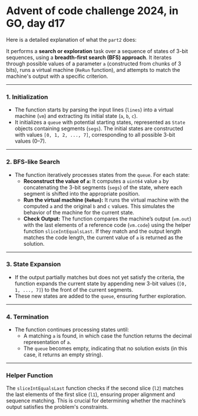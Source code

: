 # Advent of code challenge 2024, in GO, day d17

Here is a detailed explanation of what the `part2` does:

It performs a **search or exploration** task over a sequence of states of 3-bit sequences, using a **breadth-first search (BFS) approach**. It iterates through possible values of a parameter `a` (constructed from chunks of 3 bits), runs a virtual machine (`ReRun` function), and attempts to match the machine's output with a specific criterion.

---

### **1. Initialization**

- The function starts by parsing the input lines (`lines`) into a virtual machine (`vm`) and extracting its initial state (`a`, `b`, `c`).
- It initializes a `queue` with potential starting states, represented as `State` objects containing segments (`segs`). The initial states are constructed with values `[0, 1, 2, ..., 7]`, corresponding to all possible 3-bit values (0–7).

---

### **2. BFS-like Search**

- The function iteratively processes states from the `queue`. For each state:
  - **Reconstruct the value of `a`:** It computes a `uint64` value `a` by concatenating the 3-bit segments (`segs`) of the state, where each segment is shifted into the appropriate position.
  - **Run the virtual machine (`ReRun`):** It runs the virtual machine with the computed `a` and the original `b` and `c` values. This simulates the behavior of the machine for the current state.
  - **Check Output:** The function compares the machine’s output (`vm.out`) with the last elements of a reference code (`vm.code`) using the helper function `sliceIntEqualsLast`. If they match and the output length matches the code length, the current value of `a` is returned as the solution.

---

### **3. State Expansion**

- If the output partially matches but does not yet satisfy the criteria, the function expands the current state by appending new 3-bit values (`[0, 1, ..., 7]`) to the front of the current segments.
- These new states are added to the `queue`, ensuring further exploration.

---

### **4. Termination**

- The function continues processing states until:
  - A matching `a` is found, in which case the function returns the decimal representation of `a`.
  - The `queue` becomes empty, indicating that no solution exists (in this case, it returns an empty string).

---

### **Helper Function**

The `sliceIntEqualsLast` function checks if the second slice (`l2`) matches the last elements of the first slice (`l1`), ensuring proper alignment and sequence matching. This is crucial for determining whether the machine’s output satisfies the problem's constraints.
